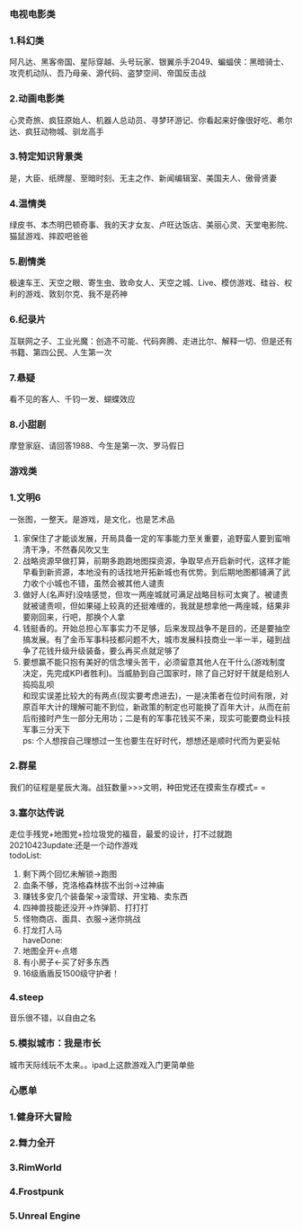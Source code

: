 ### 电视电影类
### 1.科幻类
阿凡达、黑客帝国、星际穿越、头号玩家、银翼杀手2049、蝙蝠侠：黑暗骑士、攻壳机动队、吾乃母亲、源代码、盗梦空间、帝国反击战  
### 2.动画电影类
心灵奇旅、疯狂原始人、机器人总动员、寻梦环游记、你看起来好像很好吃、希尔达、疯狂动物城、驯龙高手
### 3.特定知识背景类
是，大臣、纸牌屋、至暗时刻、无主之作、新闻编辑室、美国夫人、傲骨贤妻
### 4.温情类
绿皮书、本杰明巴顿奇事、我的天才女友、卢旺达饭店、美丽心灵、天堂电影院、猫鼠游戏、摔跤吧爸爸
### 5.剧情类
极速车王、天空之眼、寄生虫、致命女人、天空之城、Live、模仿游戏、硅谷、权利的游戏、敦刻尔克、我不是药神
### 6.纪录片
互联网之子、工业光魔：创造不可能、代码奔腾、走进比尔、解释一切、但是还有书籍、第四公民、人生第一次
### 7.悬疑
看不见的客人、千钧一发、蝴蝶效应
### 8.小甜剧
摩登家庭、请回答1988、今生是第一次、罗马假日
  
  
### 游戏类
### 1.文明6
一张图，一整天。是游戏，是文化，也是艺术品  
1. 家保住了才能谈发展，开局具备一定的军事能力至关重要，追野蛮人要到蛮哨清干净，不然春风吹又生   
2. 战略资源早做打算，前期多跑跑地图探资源，争取早点开启新时代，这样才能早看到新资源，本地没有的话找地开拓新城也有优势。到后期地图都铺满了武力收个小城也不错，虽然会被其他人谴责    
3. 做好人(名声好)没啥感觉，但攻一两座城就可满足战略目标可太爽了。被谴责就被谴责呗，但如果碰上较真的还挺难缠的，我就是想拿他一两座城，结果非要刚回来，行吧，那换个人拿  
4. 钱挺香的。开始总担心军事实力不足够，后来发现战争不是目的，还是要抽空搞发展。有了金币军事科技都问题不大，城市发展科技商业一半一半，碰到战争了花钱升级升级装备，要么再买点就足够了    
5. 要想赢不能只抱有美好的信念埋头苦干，必须留意其他人在干什么(游戏制度决定，先完成KPI者胜利)。当威胁到自己国家时，除了自己好好干就是给别人捣捣乱呗    
和现实误差比较大的有两点(现实要考虑进去)，一是决策者在位时间有限，对原百年大计的理解可能不到位，新政策的制定也可能换了百年大计，从而在前后衔接时产生一部分无用功；二是有的军事花钱买不来，现实可能要商业科技军事三分天下  
ps: 个人想按自己理想过一生也要生在好时代，想想还是顺时代而为更妥帖   
### 2.群星
我们的征程是星辰大海。战狂数量>>>文明，种田党还在摸索生存模式= =
### 3.塞尔达传说
走位手残党+地图党+捡垃圾党的福音，最爱的设计，打不过就跑  
20210423update:还是一个动作游戏  
todoList:  
1. 剩下两个回忆未解锁→跑图  
2. 血条不够，克洛格森林拔不出剑→过神庙 
3. 赚钱多安几个装备架→滚雪球、开宝箱、卖东西
4. 四神兽技能还没开→炸弹箭、打打打 
5. 怪物商店、面具、衣服→迷你挑战 
6. 打龙打人马  
haveDone:
1. 地图全开←点塔
2. 有小房子←买了好多东西
3. 16级盾盾反1500级守护者！
### 4.steep
音乐很不错，以自由之名
### 5.模拟城市：我是市长
城市天际线玩不太来。。ipad上这款游戏入门更简单些

### 心愿单
### 1.健身环大冒险
### 2.舞力全开
### 3.RimWorld
### 4.Frostpunk
### 5.Unreal Engine

